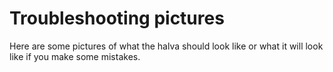 # Troubleshooting pictures
Here are some pictures of what the halva should look like or what it will look like if you make some mistakes.

